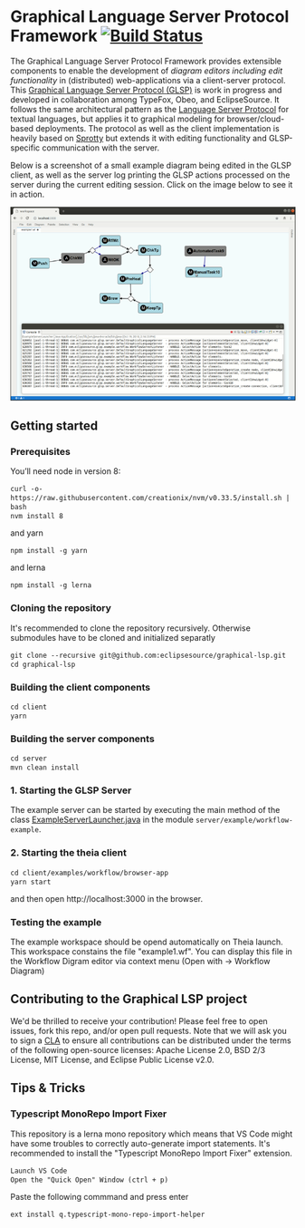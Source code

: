 # Graphical Language Server Protocol Framework [![Build Status](https://travis-ci.org/eclipsesource/graphical-lsp.svg?branch=master)](https://travis-ci.org/eclipsesource/graphical-lsp)

The Graphical Language Server Protocol Framework provides extensible components to enable the development of *diagram editors including edit functionality* in (distributed) web-applications via a client-server protocol.
This [Graphical Language Server Protocol (GLSP)](https://github.com/eclipsesource/GraphicalServerProtocol/blob/master/specification.md) is work in progress and developed in collaboration among TypeFox, Obeo, and EclipseSource.
It follows the same architectural pattern as the [Language Server Protocol](https://github.com/Microsoft/language-server-protocol) for textual languages, but applies it to graphical modeling for browser/cloud-based deployments.
The protocol as well as the client implementation is heavily based on [Sprotty](https://github.com/theia-ide/sprotty) but extends it with editing functionality and GLSP-specific communication with the server.

Below is a screenshot of a small example diagram being edited in the GLSP client, as well as the server log printing the GLSP actions processed on the server during the current editing session. Click on the image below to see it in action.

[![Screenshot of GLSP Client with Server Log](documentation/glsp-reduced-teaser.png)](documentation/glsp-animated-reduced.gif)

## Getting started
### Prerequisites
You’ll need node in version 8:

	curl -o- https://raw.githubusercontent.com/creationix/nvm/v0.33.5/install.sh | bash
	nvm install 8
and yarn

	npm install -g yarn

and lerna

	npm install -g lerna

### Cloning the repository

It's recommended to clone the repository recursively. Otherwise submodules have to be cloned and initialized separatly

    git clone --recursive git@github.com:eclipsesource/graphical-lsp.git
    cd graphical-lsp
    
    
### Building the client components
	cd client
	yarn 
	
### Building the server components
	cd server
	mvn clean install
	
### 1. Starting the GLSP Server
The example server can be started by executing the main method of the class [ExampleServerLauncher.java](https://github.com/eclipsesource/graphical-lsp/blob/master/server/example/workflow-example/src/main/java/com/eclipsesource/glsp/example/workflow/ExampleServerLauncher.java) in the module `server/example/workflow-example`.

### 2. Starting the theia client
	cd client/examples/workflow/browser-app
	yarn start
and then open http://localhost:3000 in the browser.

### Testing the example
The example workspace should be opend automatically on Theia launch. This workspace constains the file "example1.wf". You can display this file in the Workflow Digram editor via context menu (Open with -> Workflow Diagram)

## Contributing to the Graphical LSP project
We'd be thrilled to receive your contribution! Please feel free to open issues, fork this repo, and/or open pull requests. Note that we will ask you to sign a [CLA](https://cla-assistant.io/eclipsesource/graphical-lsp) to ensure all contributions can be distributed under the terms of the following open-source licenses: Apache License 2.0, BSD 2/3 License, MIT License, and Eclipse Public License v2.0.

## Tips & Tricks
### Typescript MonoRepo Import Fixer
This repository is a lerna mono repository which means that VS Code might have some troubles to correctly auto-generate import statements. It's recommended to install the "Typescript MonoRepo Import Fixer" extension.

	Launch VS Code
	Open the "Quick Open" Window (ctrl + p)
	
Paste the following commmand and press enter

	ext install q.typescript-mono-repo-import-helper
